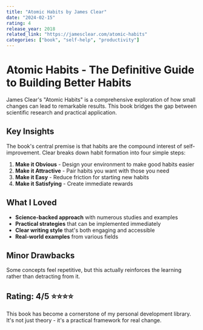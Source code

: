```yaml
---
title: "Atomic Habits by James Clear"
date: "2024-02-15"
rating: 4
release_year: 2018
related_link: "https://jamesclear.com/atomic-habits"
categories: ["book", "self-help", "productivity"]
---
```


# Atomic Habits - The Definitive Guide to Building Better Habits

James Clear's "Atomic Habits" is a comprehensive exploration of how small changes can lead to remarkable results. This book bridges the gap between scientific research and practical application.

## Key Insights

The book's central premise is that habits are the compound interest of self-improvement. Clear breaks down habit formation into four simple steps:

1. **Make it Obvious** - Design your environment to make good habits easier
2. **Make it Attractive** - Pair habits you want with those you need
3. **Make it Easy** - Reduce friction for starting new habits
4. **Make it Satisfying** - Create immediate rewards

## What I Loved

- **Science-backed approach** with numerous studies and examples
- **Practical strategies** that can be implemented immediately
- **Clear writing style** that's both engaging and accessible
- **Real-world examples** from various fields

## Minor Drawbacks

Some concepts feel repetitive, but this actually reinforces the learning rather than detracting from it.

## Rating: 4/5 ⭐⭐⭐⭐

This book has become a cornerstone of my personal development library. It's not just theory - it's a practical framework for real change.